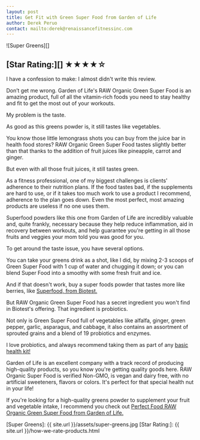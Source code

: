 ```yaml
---
layout: post
title: Get Fit with Green Super Food from Garden of Life
author: Derek Peruo
contact: mailto:derek@renaissancefitnessinc.com
---
```

![Super Greens][]

## [Star Rating:][] ★★★★☆

<p>I have a confession to make: I almost didn't write this review.</p>
<p>Don&rsquo;t get me wrong. Garden of Life's RAW Organic Green Super Food is an amazing product, full of all the vitamin-rich foods you need to stay healthy and fit to get the most out of your workouts.</p>
<p>My problem is the taste.</p>
<p>As good as this greens powder is, it still tastes like vegetables.</p>
<p>You know those little lemongrass shots you can buy from the juice bar in health food stores? RAW Organic Green Super Food tastes slightly better than that thanks to the addition of fruit juices like pineapple, carrot and ginger.</p>
<p>But even with all those fruit juices, it still tastes green.</p>
<p>As a fitness professional, one of my biggest challenges is clients' adherence to their nutrition plans. If the food tastes bad, if the supplements are hard to use, or if it takes too much work to use a product I recommend, adherence to the plan goes down. Even the most perfect, most amazing products are useless if no one uses them.</p>
<p>Superfood powders like this one from Garden of Life are incredibly valuable and, quite frankly, necessary because they help reduce inflammation, aid in recovery between workouts, and help guarantee you're getting in all those fruits and veggies your mom told you was good for you.</p>
<p>To get around the taste issue, you have several options.</p>
<p>You can take your greens drink as a shot, like I did, by mixing 2-3 scoops of Green Super Food with 1 cup of water and chugging it down; or you can blend Super Food into a smoothy with some fresh fruit and ice.</p>
<p>And if that doesn't work, buy a super foods powder that tastes more like berries, like <a href="http://www.t-nation.com/readArticle.do?id=1900223">Superfood, from Biotest.</a></p>
<p>But RAW Organic Green Super Food has a secret ingredient you won't find in Biotest's offering. That ingredient is probiotics.</p>
<p>Not only is Green Super Food full of vegetables like alfalfa, ginger, green pepper, garlic, asparagus, and cabbage, it also contains an assortment of sprouted grains and a blend of 19 probiotics and enzymes.</p>
<p>I love probiotics, and always recommend taking them as part of any <a href="http://renaissance-fitness-inc.myshopify.com/collections/frontpage/products/basic-health">basic health kit!</a></p>
<p>Garden of Life is an excellent company with a track record of producing high-quality products, so you know you're getting quality goods here. RAW Organic Super Food is verified Non-GMO, is vegan and dairy free, with no artificial sweeteners, flavors or colors. It's perfect for that special health nut in your life!</p>
<p>If you're looking for a high-quality greens powder to supplement your fruit and vegetable intake, I recommend you check out <a href="http://www.evitamins.com/perfect-food-raw-organic-garden-of-life-15886">Perfect Food RAW Organic Green Super Food from Garden of Life.</a></p>

[Super Greens]: {{ site.url }}/assets/super-greens.jpg
[Star Rating:]: {{ site.url }}/how-we-rate-products.html